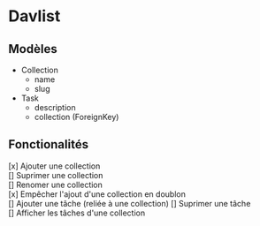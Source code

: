
# Davlist

## Modèles
- Collection
  - name
  - slug
- Task
  - description
  - collection (ForeignKey)

  
## Fonctionalités
[x] Ajouter une collection  
[] Suprimer une collection   
[] Renomer une collection   
[x] Empêcher l'ajout d'une collection en doublon  
[] Ajouter une tâche (reliée à une collection) 
[] Suprimer une tâche  
[] Afficher les tâches d'une collection  
